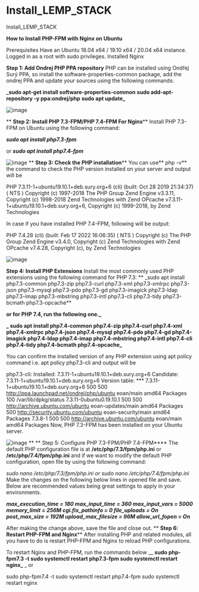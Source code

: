 # Install_LEMP_STACK
Install_LEMP_STACK

**How to Install PHP-FPM with Nginx on Ubuntu**

Prerequisites
Have an Ubuntu 18.04 x64 / 19.10 x64 / 20.04 x64 instance.
Logged in as a root with sudo privileges.
Installed Nginx


**Step 1: Add Ondrej PHP PPA repository**
PHP can be installed using Ondřej Surý PPA, so install the software-properties-common package, add the ondrej PPA and update your sources using the following commands:

**_sudo apt-get install software-properties-common**
**sudo add-apt-repository -y ppa:ondrej/php**
**sudo apt update_**

![image](https://github.com/ntnguyen147/Install_LEMP_STACK/assets/39340621/92a80a74-3166-4200-8b2e-2ec4787c2cea)

**
**Step 2: Install PHP 7.3-FPM/PHP 7.4-FPM For Nginx****
Install PHP 7.3-FPM on Ubuntu using the following command:

**_sudo apt install php7.3-fpm_**

or
**_sudo apt install php7.4-fpm_**

![image](https://github.com/ntnguyen147/Install_LEMP_STACK/assets/39340621/1e640373-7ae0-40e1-a437-3a9a2243342a)
**
**Step 3: Check the PHP installation****
You can use** php -v** the command to check the PHP version installed on your server and output will be


PHP 7.3.11-1+ubuntu19.10.1+deb.sury.org+6 (cli) (built: Oct 28 2019 21:34:37) ( NTS )
Copyright (c) 1997-2018 The PHP Group
Zend Engine v3.3.11, Copyright (c) 1998-2018 Zend Technologies
    with Zend OPcache v7.3.11-1+ubuntu19.10.1+deb.sury.org+6, Copyright (c) 1999-2018, by Zend Technologies

In case if you have installed PHP 7.4-FPM, following will be output:


PHP 7.4.28 (cli) (built: Feb 17 2022 16:06:35) ( NTS )
Copyright (c) The PHP Group
Zend Engine v3.4.0, Copyright (c) Zend Technologies
    with Zend OPcache v7.4.28, Copyright (c), by Zend Technologies

![image](https://github.com/ntnguyen147/Install_LEMP_STACK/assets/39340621/bbac64d0-30f1-4078-9535-8f714cc24fd1)

**Step 4: Install PHP Extensions**
Install the most commonly used PHP extensions using the following command for PHP 7.3:
**
_sudo apt install php7.3-common php7.3-zip php7.3-curl php7.3-xml php7.3-xmlrpc php7.3-json php7.3-mysql php7.3-pdo php7.3-gd php7.3-imagick php7.3-ldap php7.3-imap php7.3-mbstring php7.3-intl php7.3-cli php7.3-tidy php7.3-bcmath php7.3-opcache**


**or for PHP 7.4, run the following one._**

**_
sudo apt install php7.4-common php7.4-zip php7.4-curl php7.4-xml php7.4-xmlrpc php7.4-json php7.4-mysql php7.4-pdo php7.4-gd php7.4-imagick php7.4-ldap php7.4-imap php7.4-mbstring php7.4-intl php7.4-cli php7.4-tidy php7.4-bcmath php7.4-opcache_**

You can confirm the installed version of any PHP extension using apt policy command i.e. apt policy php7.3-cli and output will be


php7.3-cli:
  Installed: 7.3.11-1+ubuntu19.10.1+deb.sury.org+6
  Candidate: 7.3.11-1+ubuntu19.10.1+deb.sury.org+6
  Version table:
 *** 7.3.11-1+ubuntu19.10.1+deb.sury.org+6 500
        500 http://ppa.launchpad.net/ondrej/php/ubuntu eoan/main amd64 Packages
        100 /var/lib/dpkg/status
     7.3.11-0ubuntu0.19.10.1 500
        500 http://archive.ubuntu.com/ubuntu eoan-updates/main amd64 Packages
        500 http://security.ubuntu.com/ubuntu eoan-security/main amd64 Packages
     7.3.8-1 500
        500 http://archive.ubuntu.com/ubuntu eoan/main amd64 Packages
Now, PHP 7.3-FPM has been installed on your Ubuntu server.

![image](https://github.com/ntnguyen147/Install_LEMP_STACK/assets/39340621/6b493c79-ab91-4bd8-8401-374c40cf278d)
**
**
Step 5: Configure PHP 7.3-FPM/PHP 7.4-FPM****
The default PHP configuration file is at **/etc/php/7.3/fpm/php.ini** or **/etc/php/7.4/fpm/php.ini** and if we want to modify the default PHP configuration, open file by using the following command:

_sudo nano /etc/php/7.3/fpm/php.ini
or
sudo nano /etc/php/7.4/fpm/php.ini_
Make the changes on the following below lines in opened file and save. Below are recommended values being great settings to apply in your environments.


**_max_execution_time = 180
max_input_time = 360
max_input_vars = 5000
memory_limit = 256M
cgi.fix_pathinfo = 0
file_uploads = On
post_max_size = 192M
upload_max_filesize = 96M
allow_url_fopen = On_**


After making the change above, save the file and close out.
**
**Step 6: Restart PHP-FPM and Nginx****
After installing PHP and related modules, all you have to do is restart PHP-FPM and Nginx to reload PHP configurations.

To restart Nginx and PHP-FPM, run the commands below
__
**sudo php-fpm7.3 -t
sudo systemctl restart php7.3-fpm
sudo systemctl restart nginx_**
_
or

sudo php-fpm7.4 -t
sudo systemctl restart php7.4-fpm
sudo systemctl restart nginx
